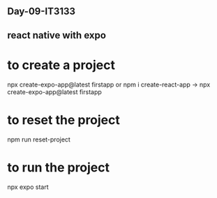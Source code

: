 ## Day-09-IT3133
## react native with expo

# to create a project
npx create-expo-app@latest firstapp
    or
npm i create-react-app ->  npx create-expo-app@latest firstapp

# to reset the project
npm run reset-project

# to run the project
npx expo start




